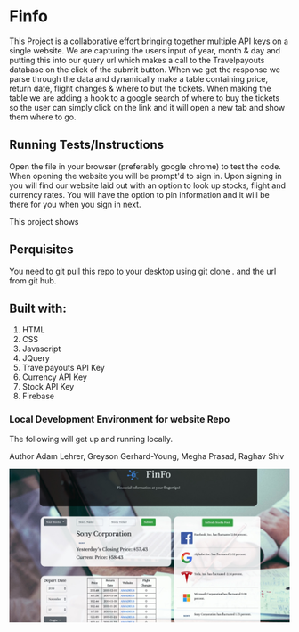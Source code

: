 # Finfo

This Project is a collaborative effort bringing together multiple API keys on a single website. We are capturing the users input of year, month & day and putting this into our query url which makes a call to the Travelpayouts database on the click of the submit button. When we get the response we parse through the data and dynamically make a table containing price, return date, flight changes & where to but the tickets. When making the table we are adding a hook to a google search of where to buy the tickets so the user can simply click on the link and it will open a new tab and show them where to go. 


## Running Tests/Instructions
Open the file in  your browser (preferably google chrome) to test the code. When opening the website you will be prompt'd to sign in. Upon signing in you will find our website laid out with an option to look up stocks, flight and currency rates.  You will have the option to pin information and it will be there for you when you sign in next. 

This project shows 

## Perquisites
You need to git pull this repo to your desktop using git clone . and the url from git hub. 



## Built with:
<ol>
<li> HTML 
<li> CSS 
<li> Javascript
<li> JQuery
<li> Travelpayouts API Key
<li> Currency API Key
<li> Stock API Key
<li> Firebase 
</ol>

### Local Development Environment for website Repo
The following will get up and running locally.

Author
Adam Lehrer, Greyson Gerhard-Young, Megha Prasad, Raghav Shiv


![FinFo](/images/MainPage.jpg)

